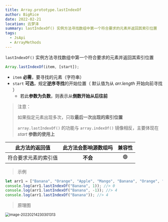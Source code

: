 ```yaml
---
title: Array.prototype.lastIndexOf
author: BigRice
date: 2022-02-21
location: 云梦泽
summary: lastIndexOf() 实例方法寻找数组中第一个符合要求的元素并返回其索引位置
tags:
  - JsApi
  - ArrayMethods
---
```


`lastIndexOf()` 实例方法寻找数组中第一个符合要求的元素并返回其索引位置

```js
Array.lastIndexOf(item, [start]);
```

- `item` **必需**，要寻找的元素（字符串）
- `start` **可选**，规定**逆序寻找**的开始位置（ 默认值为从 _arr.length_ 开始向前寻找 ）
  - 若此**参数为负数**，则表示从**倒数开始从后往前**

> 注意：
>
> 如果指定元素出现多次，只取**最后一次出现的索引位置**
>
> `array.lastIndexOf()` 的功能与 `array.indexOf()` 镜像相反，主要体现在 _start_ **参数的使用上**

|    此方法的返回值    | 此方法会影响源数组吗 | 兼容性 |
| :------------------: | :------------------: | :----: |
| 符合要求元素的索引值 |       **不会**       |   🟢   |

> 示例

```js
let arr1 = ["Banana", "Orange", "Apple", "Mango", "Banana", "Orange", "Apple"];
console.log(arr1.lastIndexOf("Banana", 1)); //> 0
console.log(arr1.lastIndexOf("Banana", -1)); //> 4
console.log(arr1.lastIndexOf("Banana")); //> 4
```

> 原理图

<img src="https://sbr-1314368469.cos.ap-guangzhou.myqcloud.com/Images/202301061815430.png" alt="image-20220214230301313" style="zoom:80%;" />
